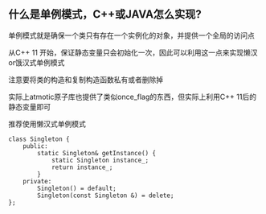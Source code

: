 ## 什么是单例模式，C++或JAVA怎么实现?

单例模式就是确保一个类只有存在一个实例化的对象，并提供一个全局的访问点


从C++ 11 开始，保证静态变量只会初始化一次，因此可以利用这一点来实现懒汉or饿汉式单例模式

注意要将类的构造和复制构造函数私有或者删除掉

实际上atmotic原子库也提供了类似once_flag的东西，但实际上利用C++ 11后的静态变量即可

推荐使用懒汉式单例模式

```
class Singleton {
    public:
        static Singleton& getInstance() {
            static Singleton instance_;
            return instance_;
        }
    private:
        Singleton() = default;
        Singleton(const Singleton &) = delete;
};
```
